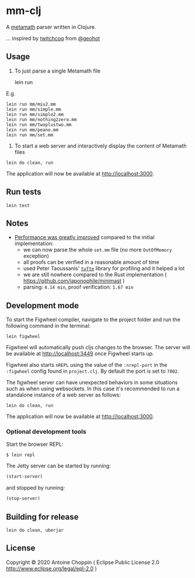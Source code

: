 # mm-clj

A [metamath](http:us.metamath.org) parser written in Clojure.

... inspired by [twitchcoq](https://github.com/geohot/twitchcoq) from [@geohot](https://github.com/geohot)

## Usage

1. To just parse a single Metamath file

    lein run <filename>

E.g.

    lein run mm/miu2.mm
    lein run mm/simple.mm
    lein run mm/simple2.mm
    lein run mm/nothing2zero.mm
    lein run mm/twoplustwo.mm
    lein run mm/peano.mm
    lein run mm/set.mm

1. To start a web server and interactively display the content of Metamath files

```
lein do clean, run
```

The application will now be available at [http://localhost:3000](http://localhost:3000).

## Run tests

    lein test

## Notes

- [Performance was greatly improved](PerformanceNotes.md) compared to the initial implementation:
  - we can now parse the whole `set.mm` file (no more `OutOfMemory` exception)
  - all proofs can be verified in a reasonable amount of time
  - used Peter Taoussanis' [`tufte`](https://github.com/ptaoussanis/tufte) library for profiling and it helped a lot
  - we are still nowhere compared to the Rust implementation ( https://github.com/japonophile/minimast )
  - parsing: `4.14 min`, proof verification: `1.67 min`

## Development mode

To start the Figwheel compiler, navigate to the project folder and run the following command in the terminal:

```
lein figwheel
```

Figwheel will automatically push cljs changes to the browser. The server will be available at [http://localhost:3449](http://localhost:3449) once Figwheel starts up. 

Figwheel also starts `nREPL` using the value of the `:nrepl-port` in the `:figwheel`
config found in `project.clj`. By default the port is set to `7002`.

The figwheel server can have unexpected behaviors in some situations such as when using
websockets. In this case it's recommended to run a standalone instance of a web server as follows:

```
lein do clean, run
```

The application will now be available at [http://localhost:3000](http://localhost:3000).

### Optional development tools

Start the browser REPL:

```
$ lein repl
```
The Jetty server can be started by running:

```clojure
(start-server)
```
and stopped by running:
```clojure
(stop-server)
```

## Building for release

```
lein do clean, uberjar
```

## License

Copyright © 2020 Antoine Choppin ( Eclipse Public License 2.0 http://www.eclipse.org/legal/epl-2.0 )

